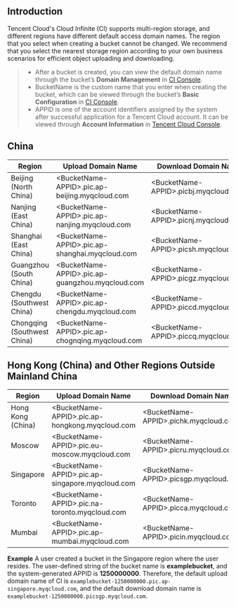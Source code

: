 ## Introduction

Tencent Cloud's Cloud Infinite (CI) supports multi-region storage, and different regions have different default access domain names. The region that you select when creating a bucket cannot be changed. We recommend that you select the nearest storage region according to your own business scenarios for efficient object uploading and downloading.


>
> - After a bucket is created, you can view the default domain name through the bucket’s **Domain Management** in [CI Console](https://console.cloud.tencent.com/ci).
> - BucketName is the custom name that you enter when creating the bucket, which can be viewed through the bucket’s **Basic Configuration** in [CI Console](https://console.cloud.tencent.com/ci).
> - APPID is one of the account identifiers assigned by the system after successful application for a Tencent Cloud account. It can be viewed through **Account Information** in [Tencent Cloud Console](https://console.cloud.tencent.com).

## China
| Region | Upload Domain Name | Download Domain Name |
| ------------ | ------------------------------------------------------ | -------------------------------------------- |
| Beijing (North China) | &lt;BucketName-APPID&gt;.pic.ap-beijing.myqcloud.com   | &lt;BucketName-APPID&gt;.picbj.myqcloud.com  |
|Nanjing (East China)| &lt;BucketName-APPID&gt;.pic.ap-nanjing.myqcloud.com   | &lt;BucketName-APPID&gt;.picnj.myqcloud.com  |
| Shanghai (East China) | &lt;BucketName-APPID&gt;.pic.ap-shanghai.myqcloud.com  | &lt;BucketName-APPID&gt;.picsh.myqcloud.com  |
| Guangzhou (South China) | &lt;BucketName-APPID&gt;.pic.ap-guangzhou.myqcloud.com | &lt;BucketName-APPID&gt;.picgz.myqcloud.com  |
| Chengdu (Southwest China) | &lt;BucketName-APPID&gt;.pic.ap-chengdu.myqcloud.com   | &lt;BucketName-APPID&gt;.piccd.myqcloud.com  |
| Chongqing (Southwest China) | &lt;BucketName-APPID&gt;.pic.ap-chognqing.myqcloud.com   | &lt;BucketName-APPID&gt;.piccq.myqcloud.com  |


## Hong Kong (China) and Other Regions Outside Mainland China
| Region | Upload Domain Name | Download Domain Name |
| ------------ | ------------------------------------------------------ | -------------------------------------------- |
| Hong Kong (China) | &lt;BucketName-APPID&gt;.pic.ap-hongkong.myqcloud.com | &lt;BucketName-APPID&gt;.pichk.myqcloud.com |
| Moscow | &lt;BucketName-APPID&gt;.pic.eu-moscow.myqcloud.com | &lt;BucketName-APPID&gt;.picru.myqcloud.com |
| Singapore | &lt;BucketName-APPID&gt;.pic.ap-singapore.myqcloud.com | &lt;BucketName-APPID&gt;.picsgp.myqcloud.com |
| Toronto | &lt;BucketName-APPID&gt;.pic.na-toronto.myqcloud.com | &lt;BucketName-APPID&gt;.picca.myqcloud.com |
| Mumbai | &lt;BucketName-APPID&gt;.pic.ap-mumbai.myqcloud.com | &lt;BucketName-APPID&gt;.picin.myqcloud.com |

**Example**
A user created a bucket in the Singapore region where the user resides. The user-defined string of the bucket name is **examplebucket**, and the system-generated APPID is **1250000000**.
Therefore, the default upload domain name of CI is `examplebucket-1250000000.pic.ap-singapore.myqcloud.com`, and the default download domain name is `examplebucket-1250000000.picsgp.myqcloud.com`.
